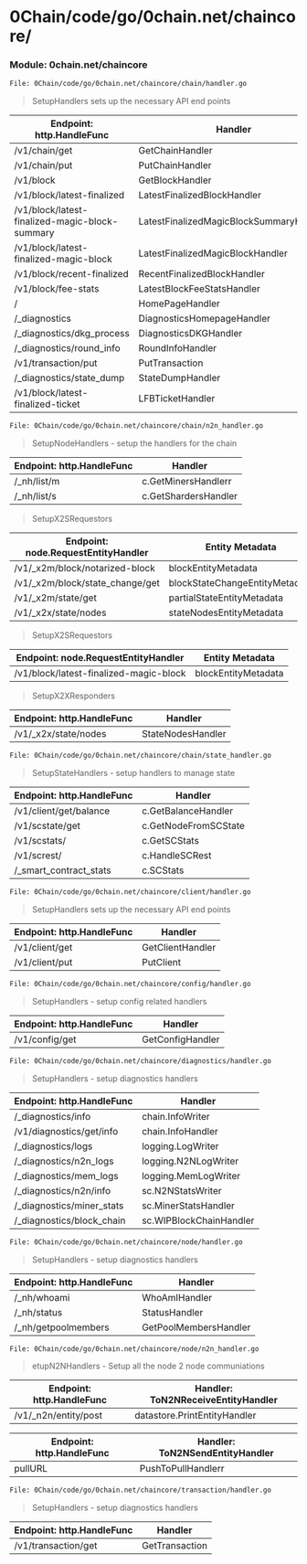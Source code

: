 # 0Chain/code/go/0chain.net/chaincore/

### Module: 0chain.net/chaincore

```sh
File: 0Chain/code/go/0chain.net/chaincore/chain/handler.go
```
> SetupHandlers sets up the necessary API end points

| Endpoint: http.HandleFunc | Handler |
| ------ | ------ |
| /v1/chain/get | GetChainHandler |
| /v1/chain/put | PutChainHandler |
| /v1/block | GetBlockHandler |
| /v1/block/latest-finalized | LatestFinalizedBlockHandler |
| /v1/block/latest-finalized-magic-block-summary | LatestFinalizedMagicBlockSummaryHandler |
| /v1/block/latest-finalized-magic-block | LatestFinalizedMagicBlockHandler |
| /v1/block/recent-finalized | RecentFinalizedBlockHandler |
| /v1/block/fee-stats | LatestBlockFeeStatsHandler |
| / | HomePageHandler |
| /_diagnostics | DiagnosticsHomepageHandler |
| /_diagnostics/dkg_process | DiagnosticsDKGHandler |
| /_diagnostics/round_info | RoundInfoHandler |
| /v1/transaction/put | PutTransaction |
| /_diagnostics/state_dump | StateDumpHandler |
| /v1/block/latest-finalized-ticket | LFBTicketHandler |

```sh
File: 0Chain/code/go/0chain.net/chaincore/chain/n2n_handler.go
```

> SetupNodeHandlers - setup the handlers for the chain

| Endpoint: http.HandleFunc | Handler |
| ------ | ------ |
| /_nh/list/m | c.GetMinersHandlerr |
| /_nh/list/s | c.GetShardersHandler |


> SetupX2SRequestors

| Endpoint: node.RequestEntityHandler | Entity Metadata |
| ------ | ------ |
| /v1/_x2m/block/notarized-block | blockEntityMetadata |
| /v1/_x2m/block/state_change/get | blockStateChangeEntityMetadata |
| /v1/_x2m/state/get | partialStateEntityMetadata |
| /v1/_x2x/state/nodes | stateNodesEntityMetadata |

> SetupX2SRequestors

| Endpoint: node.RequestEntityHandler | Entity Metadata |
| ------ | ------ |
| /v1/block/latest-finalized-magic-block | blockEntityMetadata |


> SetupX2XResponders

| Endpoint: http.HandleFunc | Handler |
| ------ | ------ |
| /v1/_x2x/state/nodes | StateNodesHandler |


```sh
File: 0Chain/code/go/0chain.net/chaincore/chain/state_handler.go
```

> SetupStateHandlers - setup handlers to manage state

| Endpoint: http.HandleFunc | Handler |
| ------ | ------ |
| /v1/client/get/balance | c.GetBalanceHandler |
| /v1/scstate/get | c.GetNodeFromSCState |
| /v1/scstats/ | c.GetSCStats |
| /v1/screst/ | c.HandleSCRest |
| /_smart_contract_stats | c.SCStats |


```sh
File: 0Chain/code/go/0chain.net/chaincore/client/handler.go
```

> SetupHandlers sets up the necessary API end points

| Endpoint: http.HandleFunc | Handler |
| ------ | ------ |
| /v1/client/get | GetClientHandler |
| /v1/client/put | PutClient |


```sh
File: 0Chain/code/go/0chain.net/chaincore/config/handler.go
```

> SetupHandlers - setup config related handlers

| Endpoint: http.HandleFunc | Handler |
| ------ | ------ |
| /v1/config/get | GetConfigHandler |


```sh
File: 0Chain/code/go/0chain.net/chaincore/diagnostics/handler.go
```

> SetupHandlers - setup diagnostics handlers

| Endpoint: http.HandleFunc | Handler |
| ------ | ------ |
| /_diagnostics/info | chain.InfoWriter |
| /v1/diagnostics/get/info | chain.InfoHandler |
| /_diagnostics/logs | logging.LogWriter |
| /_diagnostics/n2n_logs | logging.N2NLogWriter |
| /_diagnostics/mem_logs | logging.MemLogWriter |
| /_diagnostics/n2n/info | sc.N2NStatsWriter |
| /_diagnostics/miner_stats | sc.MinerStatsHandler |
| /_diagnostics/block_chain | sc.WIPBlockChainHandler |


```sh
File: 0Chain/code/go/0chain.net/chaincore/node/handler.go
```

> SetupHandlers - setup diagnostics handlers

| Endpoint: http.HandleFunc | Handler |
| ------ | ------ |
| /_nh/whoami | WhoAmIHandler |
| /_nh/status | StatusHandler |
| /_nh/getpoolmembers | GetPoolMembersHandler |


```sh
File: 0Chain/code/go/0chain.net/chaincore/node/n2n_handler.go
```

> etupN2NHandlers - Setup all the node 2 node communiations

| Endpoint: http.HandleFunc | Handler: ToN2NReceiveEntityHandler|
| ------ | ------ |
| /v1/_n2n/entity/post| datastore.PrintEntityHandler |

| Endpoint: http.HandleFunc | Handler: ToN2NSendEntityHandler |
| ------ | ------ |
| pullURL | PushToPullHandlerr |


```sh
File: 0Chain/code/go/0chain.net/chaincore/transaction/handler.go
```

> SetupHandlers - setup diagnostics handlers

| Endpoint: http.HandleFunc | Handler |
| ------ | ------ |
| /v1/transaction/get | GetTransaction |













